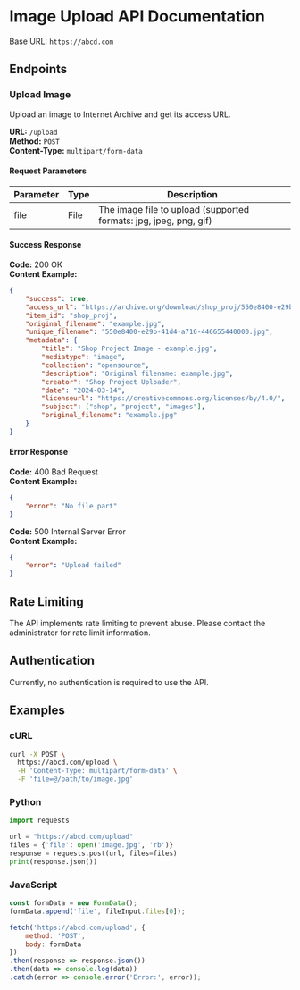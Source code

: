 # Image Upload API Documentation

Base URL: `https://abcd.com`

## Endpoints

### Upload Image
Upload an image to Internet Archive and get its access URL.

**URL:** `/upload`  
**Method:** `POST`  
**Content-Type:** `multipart/form-data`

#### Request Parameters
| Parameter | Type | Description |
|-----------|------|-------------|
| file | File | The image file to upload (supported formats: jpg, jpeg, png, gif) |

#### Success Response
**Code:** 200 OK  
**Content Example:**
```json
{
    "success": true,
    "access_url": "https://archive.org/download/shop_proj/550e8400-e29b-41d4-a716-446655440000.jpg",
    "item_id": "shop_proj",
    "original_filename": "example.jpg",
    "unique_filename": "550e8400-e29b-41d4-a716-446655440000.jpg",
    "metadata": {
        "title": "Shop Project Image - example.jpg",
        "mediatype": "image",
        "collection": "opensource",
        "description": "Original filename: example.jpg",
        "creator": "Shop Project Uploader",
        "date": "2024-03-14",
        "licenseurl": "https://creativecommons.org/licenses/by/4.0/",
        "subject": ["shop", "project", "images"],
        "original_filename": "example.jpg"
    }
}
```

#### Error Response
**Code:** 400 Bad Request  
**Content Example:**
```json
{
    "error": "No file part"
}
```

**Code:** 500 Internal Server Error  
**Content Example:**
```json
{
    "error": "Upload failed"
}
```

## Rate Limiting
The API implements rate limiting to prevent abuse. Please contact the administrator for rate limit information.

## Authentication
Currently, no authentication is required to use the API.

## Examples

### cURL
```bash
curl -X POST \
  https://abcd.com/upload \
  -H 'Content-Type: multipart/form-data' \
  -F 'file=@/path/to/image.jpg'
```

### Python
```python
import requests

url = "https://abcd.com/upload"
files = {'file': open('image.jpg', 'rb')}
response = requests.post(url, files=files)
print(response.json())
```

### JavaScript
```javascript
const formData = new FormData();
formData.append('file', fileInput.files[0]);

fetch('https://abcd.com/upload', {
    method: 'POST',
    body: formData
})
.then(response => response.json())
.then(data => console.log(data))
.catch(error => console.error('Error:', error));
``` 
